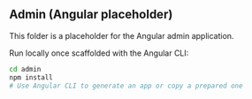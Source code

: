 Admin (Angular placeholder)
---------------------------

This folder is a placeholder for the Angular admin application.

Run locally once scaffolded with the Angular CLI:

```bash
cd admin
npm install
# Use Angular CLI to generate an app or copy a prepared one
```
